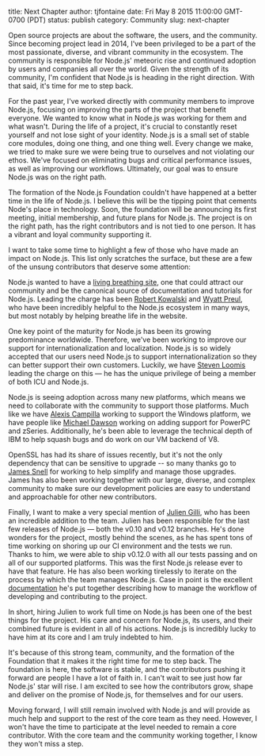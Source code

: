 title: Next Chapter
author: tjfontaine
date: Fri May 8 2015 11:00:00 GMT-0700 (PDT)
status: publish
category: Community
slug: next-chapter

Open source projects are about the software, the users, and the community. Since
becoming project lead in 2014, I've been privileged to be a part of the most
passionate, diverse, and vibrant community in the ecosystem. The community is
responsible for Node.js' meteoric rise and continued adoption by users and
companies all over the world. Given the strength of its community, I'm confident
that Node.js is heading in the right direction. With that said, it's time for me
to step back.

For the past year, I've worked directly with community members to improve
Node.js, focusing on improving the parts of the project that benefit everyone.
We wanted to know what in Node.js was working for them and what wasn't. During
the life of a project, it's crucial to constantly reset yourself and not lose
sight of your identity. Node.js is a small set of stable core modules, doing one
thing, and one thing well. Every change we make, we tried to make sure we were
being true to ourselves and not violating our ethos. We've focused on
eliminating bugs and critical performance issues, as well as improving our
workflows. Ultimately, our goal was to ensure Node.js was on the right path.

The formation of the Node.js Foundation couldn't have happened at a better time
in the life of Node.js. I believe this will be the tipping point that cements
Node's place in technology. Soon, the foundation will be announcing its first
meeting, initial membership, and future plans for Node.js. The project is on the
right path, has the right contributors and is not tied to one person. It has a
vibrant and loyal community supporting it.

I want to take some time to highlight a few of those who have made an impact on
Node.js. This list only scratches the surface, but these are a few of the unsung
contributors that deserve some attention:

Node.js wanted to have a [living breathing
site](https://github.com/joyent/node-website), one that could attract our
community and be the canonical source of documentation and tutorials for
Node.js. Leading the charge has been [Robert
Kowalski](https://github.com/robertkowalski) and [Wyatt
Preul](https://github.com/geek), who have been incredibly helpful to the Node.js
ecosystem in many ways, but most notably by helping breathe life in the website.

One key point of the maturity for Node.js has been its growing predominance
worldwide. Therefore, we've been working to improve our support for
internationalization and localization. Node.js is so widely accepted that our
users need Node.js to support internationalization so they can better support
their own customers. Luckily, we have [Steven Loomis](https://github.com/srl295)
leading the charge on this — he has the unique privilege of being a member of
both ICU and Node.js.

Node.js is seeing adoption across many new platforms, which means we need to
collaborate with the community to support those platforms. Much like we have
[Alexis Campilla](https://github.com/orangemocha) working to support the Windows
platform, we have people like [Michael Dawson](https://github.com/mhdawson)
working on adding support for PowerPC and zSeries. Additionally, he's been able
to leverage the technical depth of IBM to help squash bugs and do work on our VM
backend of V8.

OpenSSL has had its share of issues recently, but it's not the only dependency
that can be sensitive to upgrade -- so many thanks go to [James
Snell](https://github.com/jasnell) for working to help simplify and manage those
upgrades. James has also been working together with our large, diverse, and
complex community to make sure our development policies are easy to understand
and approachable for other new contributors.

Finally, I want to make a very special mention of [Julien
Gilli](https://github.com/misterdjules), who has been an incredible addition to
the team. Julien has been responsible for the last few releases of Node.js —
both the v0.10 and v0.12 branches. He's done wonders for the project, mostly
behind the scenes, as he has spent tons of time working on shoring up our CI
environment and the tests we run. Thanks to him, we were able to ship v0.12.0
with all our tests passing and on all of our supported platforms. This was the
first Node.js release ever to have that feature. He has also been working
tirelessly to iterate on the process by which the team manages Node.js. Case in
point is the excellent
[documentation](https://nodejs.org/documentation/workflow/) he's put together
describing how to manage the workflow of developing and contributing to the
project.

In short, hiring Julien to work full time on Node.js has been one of the best
things for the project. His care and concern for Node.js, its users, and their
combined future is evident in all of his actions. Node.js is incredibly lucky to
have him at its core and I am truly indebted to him.

It's because of this strong team, community, and the formation of the Foundation
that it makes it the right time for me to step back. The foundation is here, the
software is stable, and the contributors pushing it forward are people I have a
lot of faith in. I can't wait to see just how far Node.js' star will rise. I am
excited to see how the contributors grow, shape and deliver on the promise of
Node.js, for themselves and for our users.

Moving forward, I will still remain involved with Node.js and will provide as
much help and support to the rest of the core team as they need. However, I
won't have the time to participate at the level needed to remain a core
contributor. With the core team and the community working together, I know they
won't miss a step.


